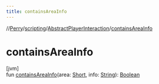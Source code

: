 ```yaml
---
title: containsAreaInfo
---
```

//[Perry](../../../index.html)/[scripting](../index.html)/[AbstractPlayerInteraction](index.html)/[containsAreaInfo](contains-area-info.html)



# containsAreaInfo



[jvm]\
fun [containsAreaInfo](contains-area-info.html)(area: [Short](https://kotlinlang.org/api/latest/jvm/stdlib/kotlin/-short/index.html), info: [String](https://kotlinlang.org/api/latest/jvm/stdlib/kotlin/-string/index.html)): [Boolean](https://kotlinlang.org/api/latest/jvm/stdlib/kotlin/-boolean/index.html)




